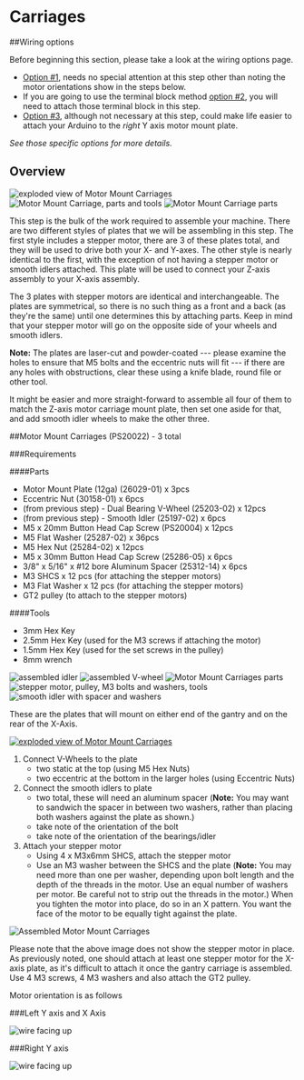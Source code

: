 # Carriages

##Wiring options

Before beginning this section, please take a look at the wiring options page. 

* [Option \#1](wiring_1.html), needs no special attention at this step other than noting the motor orientations show in the steps below.
* If you are going to use the terminal block method [option \#2](wiring_2.html), you will need to attach those terminal block in this step.
* [Option \#3](wiring_3.html), although not necessary at this step, could make life easier to attach your Arduino to the *right* Y axis motor mount plate.

_See those specific options for more details._


## Overview

![exploded view of Motor Mount Carriages](tPictures/PS20022_2.png)
![Motor Mount Carriage, parts and tools](tPictures/so_motor_mount_carriages_parts_2.jpg)
![Motor Mount Carriage parts](tPictures/so_motor_mount_carriage_parts_2.jpg)

This step is the bulk of the work required to assemble your machine. There are two different styles of plates that we will be assembling in this step. The first style includes a stepper motor, there are 3 of these plates total, and they will be used to drive both your X- and Y-axes. The other style is nearly identical to the first, with the exception of not having a stepper motor or smooth idlers attached. This plate will be used to connect your Z-axis assembly to your X-axis assembly. 

The 3 plates with stepper motors are identical and interchangeable. The plates are symmetrical, so there is no such thing as a front and a back (as they're the same) until one determines this by attaching parts. Keep in mind that your stepper motor will go on the opposite side of your wheels and smooth idlers.

**Note:** The plates are laser-cut and powder-coated --- please examine the holes to ensure that M5 bolts and the eccentric nuts will fit --- if there are any holes with obstructions, clear these using a knife blade, round file or other tool.

It might be easier and more straight-forward to assemble all four of them to match the Z-axis motor carriage mount plate, then set one aside for that, and add smooth idler wheels to make the other three.


 
 
##Motor Mount Carriages (PS20022) - 3 total

###Requirements

####Parts

 *   Motor Mount Plate (12ga) (26029-01) x 3pcs
 *   Eccentric Nut (30158-01) x 6pcs
 *   (from previous step) - Dual Bearing V-Wheel (25203-02) x 12pcs
 *   (from previous step) - Smooth Idler (25197-02) x 6pcs
 *   M5 x 20mm Button Head Cap Screw (PS20004) x 12pcs
 *   M5 Flat Washer (25287-02) x 36pcs
 *   M5 Hex Nut (25284-02) x 12pcs
 *   M5 x 30mm Button Head Cap Screw (25286-05) x 6pcs
 *   3/8" x 5/16" x #12 bore Aluminum Spacer (25312-14) x 6pcs
 *   M3 SHCS x 12 pcs (for attaching the stepper motors)
 *   M3 Flat Washer x 12 pcs (for attaching the stepper motors)
 *   GT2 pulley (to attach to the stepper motors)

####Tools

 * 3mm Hex Key
 * 2.5mm Hex Key (used for the M3 screws if attaching the motor)
 * 1.5mm Hex Key (used for the set screws in the pulley)
 * 8mm wrench

![assembled idler](tPictures/so_smooth_idler_2.jpg)
![assembled V-wheel](tPictures/so_v_wheel_2.jpg)
![Motor Mount Carriages parts](tPictures/so_motor_mount_carriage_parts_2.jpg)
![stepper motor, pulley, M3 bolts and washers, tools](tPictures/so_e_motor_pulley_2.jpg)
![smooth idler with spacer and washers](tPictures/so_smooth_idler_bolt_spacer_washers_2.jpg)

These are the plates that will mount on either end of the gantry and on the rear of the X-Axis.

[![exploded view of Motor Mount Carriages](tPictures/PS20022_4.png)](content/tPictures/PS20022_16.png)

1. Connect V-Wheels to the plate
	- two static at the top (using M5 Hex Nuts)
	- two eccentric at the bottom in the larger holes (using Eccentric Nuts)
2. Connect the smooth idlers to plate
	- two total, these will need an aluminum spacer (**Note:** You may want to sandwich the spacer in between two washers, rather than placing both washers against the plate as shown.)
	- take note of the orientation of the bolt
	- take note of the orientation of the bearings/idler
3. Attach your stepper motor
	- Using 4 x M3x6mm SHCS, attach the stepper motor
	- Use an M3 washer between the SHCS and the plate (**Note:** You may need more than one per washer, depending upon bolt length and the depth of the threads in the motor. Use an equal number of washers per motor. Be careful not to strip out the threads in the motor.) When you tighten the motor into place, do so in an X pattern. You want the face of the motor to be equally tight against the plate.

![Assembled Motor Mount Carriages](tPictures/so_motor_mount_carriage_4.jpg)

Please note that the above image does not show the stepper motor in place. As previously noted, one should attach at least one stepper motor for the X-axis plate, as it's difficult to attach it once the gantry carriage is assembled. Use 4 M3 screws, 4 M3 washers and also attach the GT2 pulley.

Motor orientation is as follows

###Left Y axis and X Axis

![wire facing up](wiring/stepper_orientation_up.svg)

###Right Y axis

![wire facing up](wiring/stepper_orientation_left.svg)
